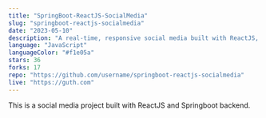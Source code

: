 ```yaml
---
title: "SpringBoot-ReactJS-SocialMedia"
slug: "springboot-reactjs-socialmedia"
date: "2023-05-10"
description: "A real-time, responsive social media built with ReactJS, Springboot, Maven, MySQL, Google Cloud, Travis CI & CD"
language: "JavaScript"
languageColor: "#f1e05a"
stars: 36
forks: 17
repo: "https://github.com/username/springboot-reactjs-socialmedia"
live: "https://guth.com"
---
```


This is a social media project built with ReactJS and Springboot backend.
